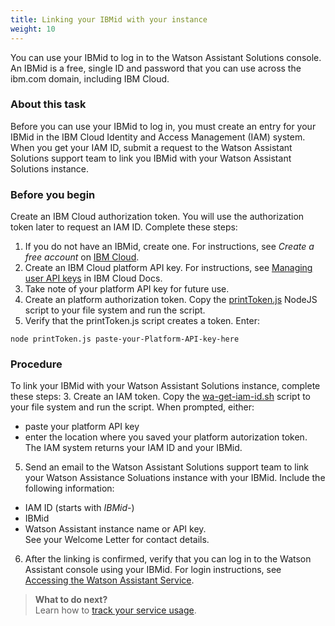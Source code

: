 ```yaml
---
title: Linking your IBMid with your instance
weight: 10
---
```


You can use your IBMid to log in to the Watson Assistant Solutions console. An IBMid is a free, single ID and password that you can use across the ibm.com domain, including IBM Cloud.

### About this task
Before you can use your IBMid to log in, you must create an entry for your IBMid in the IBM Cloud Identity and Access Management (IAM) system.  When you get your IAM ID, submit a request to the Watson Assistant Solutions support team to link you IBMid with your Watson Assistant Solutions instance.

### Before you begin
Create an IBM Cloud authorization token.  You will use the authorization token later to request an IAM ID.  Complete these steps:
1.  If you do not have an IBMid, create one. For instructions, see *Create a free account* on  [IBM Cloud](https://bluemix.net).
2.  Create an IBM Cloud platform API key.  For instructions, see [Managing user API keys](https://console.bluemix.net/docs/iam/userid_keys.html#userapikey) in IBM Cloud Docs.
3. Take note of your platform API key for future use.
4. Create an platform authorization token. Copy the [printToken.js]({{site.baseurl}}/assets/scripts/printToken.js) NodeJS script to your file system and run the script.
5. Verify that the printToken.js script creates a token.  Enter:
```
node printToken.js paste-your-Platform-API-key-here
```

### Procedure
To link your IBMid with your Watson Assistant Solutions instance, complete these steps:
3. Create an IAM token. Copy the [wa-get-iam-id.sh]({{site.baseurl}}/assets/scripts/wa-get-iam-id.sh) script to your file system and run the script.  When prompted, either:
  - paste your platform API key
  - enter the location where you saved your platform autorization token.
The IAM system returns your IAM ID and your IBMid.
5.  Send an email to the Watson Assistant Solutions support team to link your Watson Assistance Soluations instance with your IBMid. Include the following information:<br>
  - IAM ID (starts with *IBMid-*)
  - IBMid
  - Watson Assistant instance name or API key. <br>
See your Welcome Letter for contact details.
6. After the linking is confirmed, verify that you can log in to the Watson Assistant console using your IBMid. For login instructions, see [Accessing the Watson Assistant Service]({{site.baseurl}}/get-started/get-api-key/).

> **What to do next?**<br/>
Learn how to [track your service usage]({{site.baseurl}}/further-topics/service_usage/).
